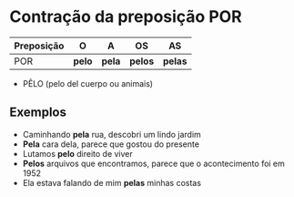 # Contração da preposição POR

| Preposição | O | A | OS | AS |
| -- | -- | -- | -- | -- |
| POR   | **pelo**   | **pela**   | **pelos**   | **pelas** |

* PÊLO (pelo del cuerpo ou animais)

## Exemplos

* Caminhando **pela** rua, descobri um lindo jardim
* **Pela** cara dela, parece que gostou do presente
* Lutamos **pelo** direito de viver
* **Pelos** arquivos que encontramos, parece que o acontecimento foi em 1952
* Ela estava falando de mim **pelas** minhas costas
